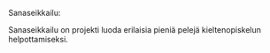 Sanaseikkailu:

Sanaseikkailu on projekti luoda erilaisia pieniä pelejä kieltenopiskelun helpottamiseksi.
